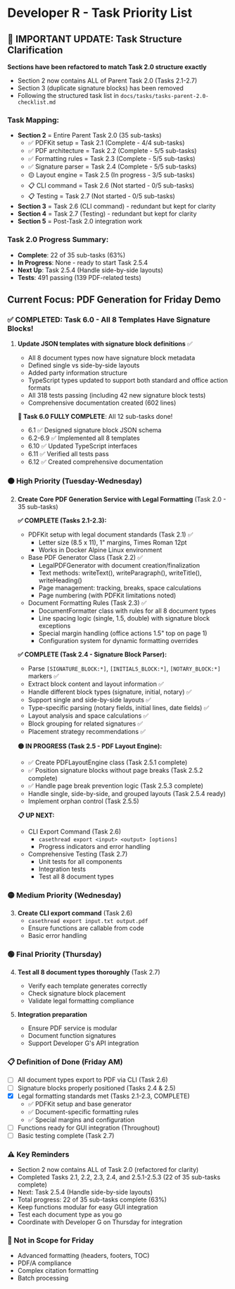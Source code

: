 # Developer R - Task Priority List

## 📢 IMPORTANT UPDATE: Task Structure Clarification
**Sections have been refactored to match Task 2.0 structure exactly**
- Section 2 now contains ALL of Parent Task 2.0 (Tasks 2.1-2.7)
- Section 3 (duplicate signature blocks) has been removed
- Following the structured task list in `docs/tasks/tasks-parent-2.0-checklist.md`

### Task Mapping:
- **Section 2** = Entire Parent Task 2.0 (35 sub-tasks)
  - ✅ PDFKit setup = Task 2.1 (Complete - 4/4 sub-tasks)
  - ✅ PDF architecture = Task 2.2 (Complete - 5/5 sub-tasks)
  - ✅ Formatting rules = Task 2.3 (Complete - 5/5 sub-tasks)
  - ✅ Signature parser = Task 2.4 (Complete - 5/5 sub-tasks)
  - 🟡 Layout engine = Task 2.5 (In progress - 3/5 sub-tasks)
  - 📋 CLI command = Task 2.6 (Not started - 0/5 sub-tasks)
  - 📋 Testing = Task 2.7 (Not started - 0/5 sub-tasks)
- **Section 3** = Task 2.6 (CLI command) - redundant but kept for clarity
- **Section 4** = Task 2.7 (Testing) - redundant but kept for clarity
- **Section 5** = Post-Task 2.0 integration work

### Task 2.0 Progress Summary:
- **Complete**: 22 of 35 sub-tasks (63%)
- **In Progress**: None - ready to start Task 2.5.4
- **Next Up**: Task 2.5.4 (Handle side-by-side layouts)
- **Tests**: 491 passing (139 PDF-related tests)

## Current Focus: PDF Generation for Friday Demo

### ✅ COMPLETED: Task 6.0 - All 8 Templates Have Signature Blocks!
1. **Update JSON templates with signature block definitions** ✅
   - All 8 document types now have signature block metadata
   - Defined single vs side-by-side layouts  
   - Added party information structure
   - TypeScript types updated to support both standard and office action formats
   - All 318 tests passing (including 42 new signature block tests)
   - Comprehensive documentation created (602 lines)
   
   **🎉 Task 6.0 FULLY COMPLETE**: All 12 sub-tasks done!
   - 6.1 ✅ Designed signature block JSON schema
   - 6.2-6.9 ✅ Implemented all 8 templates
   - 6.10 ✅ Updated TypeScript interfaces
   - 6.11 ✅ Verified all tests pass
   - 6.12 ✅ Created comprehensive documentation

### 🟠 High Priority (Tuesday-Wednesday)
2. **Create Core PDF Generation Service with Legal Formatting** (Task 2.0 - 35 sub-tasks)
   
   **✅ COMPLETE (Tasks 2.1-2.3):**
   - PDFKit setup with legal document standards (Task 2.1) ✅
     - Letter size (8.5 x 11), 1" margins, Times Roman 12pt
     - Works in Docker Alpine Linux environment
   - Base PDF Generator Class (Task 2.2) ✅
     - LegalPDFGenerator with document creation/finalization
     - Text methods: writeText(), writeParagraph(), writeTitle(), writeHeading()
     - Page management: tracking, breaks, space calculations
     - Page numbering (with PDFKit limitations noted)
   - Document Formatting Rules (Task 2.3) ✅
     - DocumentFormatter class with rules for all 8 document types
     - Line spacing logic (single, 1.5, double) with signature block exceptions
     - Special margin handling (office actions 1.5" top on page 1)
     - Configuration system for dynamic formatting overrides
   
   **✅ COMPLETE (Task 2.4 - Signature Block Parser):**
   - Parse `[SIGNATURE_BLOCK:*]`, `[INITIALS_BLOCK:*]`, `[NOTARY_BLOCK:*]` markers ✅
   - Extract block content and layout information ✅
   - Handle different block types (signature, initial, notary) ✅
   - Support single and side-by-side layouts ✅
   - Type-specific parsing (notary fields, initial lines, date fields) ✅
   - Layout analysis and space calculations ✅
   - Block grouping for related signatures ✅
   - Placement strategy recommendations ✅
   
   **🟡 IN PROGRESS (Task 2.5 - PDF Layout Engine):**
   - ✅ Create PDFLayoutEngine class (Task 2.5.1 complete)
   - ✅ Position signature blocks without page breaks (Task 2.5.2 complete)
   - ✅ Handle page break prevention logic (Task 2.5.3 complete)
   - Handle single, side-by-side, and grouped layouts (Task 2.5.4 ready)
   - Implement orphan control (Task 2.5.5)

   **📋 UP NEXT:**
   - CLI Export Command (Task 2.6)
     - `casethread export <input> <output> [options]`
     - Progress indicators and error handling
   - Comprehensive Testing (Task 2.7)
     - Unit tests for all components
     - Integration tests
     - Test all 8 document types

### 🟡 Medium Priority (Wednesday)
3. **Create CLI export command** (Task 2.6)
   - `casethread export input.txt output.pdf`
   - Ensure functions are callable from code
   - Basic error handling

### 🟢 Final Priority (Thursday)
4. **Test all 8 document types thoroughly** (Task 2.7)
   - Verify each template generates correctly
   - Check signature block placement
   - Validate legal formatting compliance

5. **Integration preparation**
   - Ensure PDF service is modular
   - Document function signatures
   - Support Developer G's API integration

### 📋 Definition of Done (Friday AM)
- [ ] All document types export to PDF via CLI (Task 2.6)
- [ ] Signature blocks properly positioned (Tasks 2.4 & 2.5)
- [x] Legal formatting standards met (Tasks 2.1-2.3, COMPLETE)
  - ✅ PDFKit setup and base generator
  - ✅ Document-specific formatting rules
  - ✅ Special margins and configuration
- [ ] Functions ready for GUI integration (Throughout)
- [ ] Basic testing complete (Task 2.7)

### ⚠️ Key Reminders
- Section 2 now contains ALL of Task 2.0 (refactored for clarity)
- Completed Tasks 2.1, 2.2, 2.3, 2.4, and 2.5.1-2.5.3 (22 of 35 sub-tasks complete)
- Next: Task 2.5.4 (Handle side-by-side layouts)
- Total progress: 22 of 35 sub-tasks complete (63%)
- Keep functions modular for easy GUI integration
- Test each document type as you go
- Coordinate with Developer G on Thursday for integration

### 🚫 Not in Scope for Friday
- Advanced formatting (headers, footers, TOC)
- PDF/A compliance
- Complex citation formatting
- Batch processing 